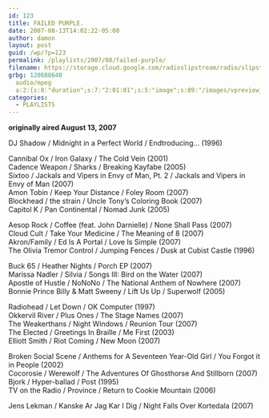 ```yaml
---
id: 123
title: FAILED PURPLE.
date: 2007-08-13T14:02:22-05:00
author: damon
layout: post
guid: /wp/?p=123
permalink: /playlists/2007/08/failed-purple/
filename: https://storage.cloud.google.com/radioslipstream/radio/slipstream-s4e13.mp3
grbg: 120688640
  audio/mpeg
  a:2:{s:8:"duration";s:7:"2:01:01";s:5:"image";s:89:"/images/vpreview_center.png";}
categories:
  - PLAYLISTS
---
```


**originally aired August 13, 2007**

DJ Shadow / Midnight in a Perfect World / Endtroducing… (1996)

Cannibal Ox / Iron Galaxy / The Cold Vein (2001)  
Cadence Weapon / Sharks / Breaking Kayfabe (2005)  
Sixtoo / Jackals and Vipers in Envy of Man, Pt. 2 / Jackals and Vipers in Envy of Man (2007)  
Amon Tobin / Keep Your Distance / Foley Room (2007)  
Blockhead / the strain / Uncle Tony’s Coloring Book (2007)  
Capitol K / Pan Continental / Nomad Junk (2005)

Aesop Rock / Coffee (feat. John Darnielle) / None Shall Pass (2007)  
Cloud Cult / Take Your Medicine / The Meaning of 8 (2007)  
Akron/Family / Ed Is A Portal / Love Is Simple (2007)  
The Olivia Tremor Control / Jumping Fences / Dusk at Cubist Castle (1996)

Buck 65 / Heather Nights / Porch EP (2007)  
Marissa Nadler / Silvia / Songs III: Bird on the Water (2007)  
Apostle of Hustle / NoNoNo / The National Anthem of Nowhere (2007)  
Bonnie Prince Billy & Matt Sweeny / Lift Us Up / Superwolf (2005)

Radiohead / Let Down / OK Computer (1997)  
Okkervil River / Plus Ones / The Stage Names (2007)  
The Weakerthans / Night Windows / Reunion Tour (2007)  
The Elected / Greetings In Braille / Me First (2003)  
Elliott Smith / Riot Coming / New Moon (2007)

Broken Social Scene / Anthems for A Seventeen Year-Old Girl / You Forgot it in People (2002)  
Cocorosie / Werewolf / The Adventures Of Ghosthorse And Stillborn (2007)  
Bjork / Hyper-ballad / Post (1995)  
TV on the Radio / Province / Return to Cookie Mountain (2006)

Jens Lekman / Kanske Ar Jag Kar I Dig / Night Falls Over Kortedala (2007)
